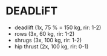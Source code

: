 # DEADLiFT
* deadlift (1x, 75 % = 150 kg, rir: 1-2)
* rows (3x, 60 kg, rir: 1-2)
* shrugs (3x, 100 kg, rir: 1-2)
* hip thrust (2x, 100 kg, rir: 0-1)
